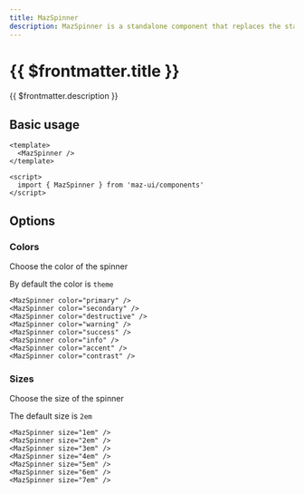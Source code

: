 ```yaml
---
title: MazSpinner
description: MazSpinner is a standalone component that replaces the standard html input checkbox. Color options are available.
---
```


# {{ $frontmatter.title }}

{{ $frontmatter.description }}

## Basic usage

<MazSpinner />

```vue
<template>
  <MazSpinner />
</template>

<script>
  import { MazSpinner } from 'maz-ui/components'
</script>
```

## Options

### Colors

Choose the color of the spinner

By default the color is `theme`

<div class="maz-flex maz-gap-2 maz-flex-wrap">
  <MazSpinner color="primary" />
  <MazSpinner color="secondary" />
  <MazSpinner color="destructive" />
  <MazSpinner color="warning" />
  <MazSpinner color="success" />
  <MazSpinner color="info" />
  <MazSpinner color="accent" />
  <MazSpinner color="contrast" />
</div>

```vue
<MazSpinner color="primary" />
<MazSpinner color="secondary" />
<MazSpinner color="destructive" />
<MazSpinner color="warning" />
<MazSpinner color="success" />
<MazSpinner color="info" />
<MazSpinner color="accent" />
<MazSpinner color="contrast" />
```

### Sizes

Choose the size of the spinner

The default size is `2em`

<div class="maz-flex maz-gap-2 maz-flex-wrap maz-items-center">
  <MazSpinner size="1em" />
  <MazSpinner />
  <MazSpinner size="3em" />
  <MazSpinner size="4em" />
  <MazSpinner size="5em" />
  <MazSpinner size="6em" />
  <MazSpinner size="7em" />
</div>

```vue
<MazSpinner size="1em" />
<MazSpinner size="2em" />
<MazSpinner size="3em" />
<MazSpinner size="4em" />
<MazSpinner size="5em" />
<MazSpinner size="6em" />
<MazSpinner size="7em" />
```

<!--@include: ./../.vitepress/generated-docs/maz-spinner.doc.md-->

